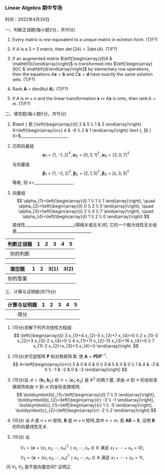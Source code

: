 ### Linear Algebra 期中专场

时间：2022年4月30日

一、判断正误题(每小题2分，共10分)

1. Every matrix is row equivalent to a unique matrix in echelon form.  (T/F?)  

2. If $A$ is a $3{\times}3$ matrix, then $\operatorname{det} (2A) = 2\operatorname{det} (A)$.  (T/F?)  

3. If an augmented matrix $\left[\begin{array}{ll}A & \mathbf{b}\end{array}\right]$ is transformed into $\left[\begin{array}{ll}C & \mathbf{d}\end{array}\right]$ by elementary row operations, then the equations $A \mathbf{x}=\mathbf{b}$ and $C \mathbf{x}=\mathbf{d}$ have exactly the same solution sets.  (T/F?)   

4. Rank **A** = dim(Nul **A**).  (T/F?)   

5. If $A$ is $m \times n$ and the linear transformation $\mathbf{x} \mapsto A \mathbf{x}$ is onto, then $\operatorname{rank} A=m$.  (T/F?)  

   

二、填空题(每小题5分，共15分)

1. $\text { 若 }\left(\begin{array}{ll}
   2 & 5 \\
   1 & 3
   \end{array}\right) X=\left(\begin{array}{cc}
   4 & -6 \\
   2 & 1
   \end{array}\right) \text {, 则 } X=$________________________.

   

2. 已知向量组
   $$
   \boldsymbol{\alpha}_{1}=[1,-1,2]^{\mathrm{T}}, \boldsymbol{\alpha}_{2}=[0,3,1]^{\mathrm{T}}, \boldsymbol{\alpha}_{3}=[3,0,7]^{\mathrm{T}}
   $$
   与向量组
   $$
   \boldsymbol{\beta}_{1}=[1,-2,2]^{\mathrm{T}}, \boldsymbol{\beta}_{2}=[2,1,5]^{\mathrm{T}}, \boldsymbol{\beta}_{3}=[x, 3,3]^{\mathrm{T}}
   $$
   等秩, 则 $x=$____________________.



3. 向量组$$
   \alpha_{1}=\left(\begin{array}{l}
   1 \\
   1 \\
   1
   \end{array}\right), \quad \alpha_{2}=\left(\begin{array}{l}
   0 \\
   2 \\
   5
   \end{array}\right), \quad \alpha_{3}=\left(\begin{array}{l}
   2 \\
   4 \\
   7
   \end{array}\right), \quad \alpha_{4}=\left(\begin{array}{l}
   1 \\
   2 \\
   0
   \end{array}\right)
   $$ 是线性_________________________(填相关或无关)的, 它的一个极大线性无关组是______________________________________.




| 判断正误题 | 1    | 2    | 3    | 4    | 5    |
| :--------: | ---- | ---- | ---- | ---- | ---- |
|  你的判断  |      |      |      |      |      |

|  填空题  | 1    | 2    | 3(1) | 3(2) |
| :------: | ---- | ---- | ---- | ---- |
| 你的答案 |      |      |      |      |





三、计算与证明题(共75分)

| 计算与证明题 | 1    | 2    | 3    | 4    | 5    |
| :----------: | ---- | ---- | ---- | ---- | ---- |
|     得分     |      |      |      |      |      |

1. (15分)求解下列齐次线性方程组:
   $$
   \left\{\begin{array}{l}
   3 x_{1}+4 x_{2}-5 x_{3}+7 x_{4}=0 \\
   2 x_{1}-3 x_{2}+3 x_{3}-2 x_{4}=0 \\
   4 x_{1}+11 x_{2}-13 x_{3}+16 x_{4}=0 \\
   7 x_{1}-2 x_{2}+x_{3}+3 x_{4}=0
   \end{array}\right.
   $$

2. (15分)求可逆矩阵 $\boldsymbol{P}$ 和对角矩阵 $\boldsymbol{D}$, 使 $\boldsymbol{A}=\boldsymbol{P D} \boldsymbol{P}^{-1}$.
   $$
   A=\left[\begin{array}{rrrr}
   5 & 0 & 0 & 0 \\
   0 & 5 & 0 & 0 \\
   1 & 4 & -3 & 0 \\
   -1 & -2 & 0 & -3
   \end{array}\right]
   $$
   
3. (15分)设 $\mathcal{B}=\left\{\boldsymbol{b}_{1}, \boldsymbol{b}_{2}\right\}$ 和 $\mathcal{C}=\left\{\boldsymbol{c}_{1}, \boldsymbol{c}_{2}\right\}$ 是 $\mathbb{R}^{2}$ 的两个基, 求由 $\mathcal{B}$ 到 $\mathcal{C}$ 的坐标变换矩阵和由 $\mathcal{C}$ 到 $\mathcal{B}$ 的坐标变换矩阵.
   $$
   \boldsymbol{b}_{1}=\left[\begin{array}{l}
   7 \\
   5
   \end{array}\right], \boldsymbol{b}_{2}=\left[\begin{array}{r}
   -3 \\
   -1
   \end{array}\right], \boldsymbol{c}_{1}=\left[\begin{array}{r}
   1 \\
   -5
   \end{array}\right], \boldsymbol{c}_{2}=\left[\begin{array}{r}
   -2 \\
   2
   \end{array}\right]
   $$

4. (15分)$\text { 设 } A \text { 是 } n \times m \text { 矩阵, } \boldsymbol{B} \text { 是 } m \times n \text { 矩阵,其中 } n<m \text {, 若 } \boldsymbol{A B}=\boldsymbol{E} \text {, 证明 } \boldsymbol{B} \text { 的列向量线性无关. }$

5. (15分) 设

$$
V_{1}=\left\{\boldsymbol{x}=\left(x_{1}, x_{2}, \cdots, x_{n}\right)^{\mathrm{T}} \mid x_{1}, \cdots, x_{n} \in \mathbb{R} \text { 满足 } x_{1}+\cdots+x_{n}=0\right\} \text {, }
$$
$$
V_{2}=\left\{\boldsymbol{x}=\left(x_{1}, x_{2}, \cdots, x_{n}\right)^{\mathrm{T}} \mid x_{1}, \cdots, x_{n} \in \mathbb{R} \text { 满足 } x_{1}+\cdots+x_{n}=1\right\} \text {, }
$$
​            问 $V_{1}, V_{2}$ 是不是向量空间? 证明之.

